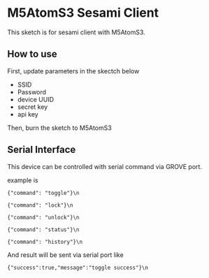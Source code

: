# M5AtomS3 Sesami Client

This sketch is for sesami client with M5AtomS3.

## How to use

First, update parameters in the skectch below

- SSID
- Password
- device UUID
- secret key
- api key

Then, burn the sketch to M5AtomS3

## Serial Interface

This device can be controlled with serial command via GROVE port.

example is

```
{"command": "toggle"}\n
```

```
{"command": "lock"}\n
```

```
{"command": "unlock"}\n
```

```
{"command": "status"}\n
```

```
{"command": "history"}\n
```

And result will be sent via serial port like

```
{"success":true,"message":"toggle success"}\n
```